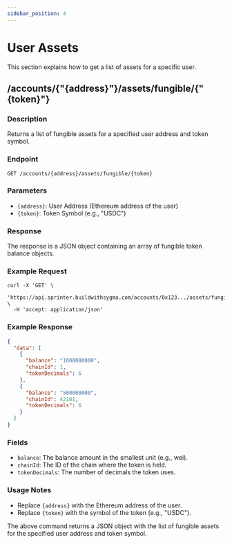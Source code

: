 ```yaml
---
sidebar_position: 4
---
```


# User Assets

This section explains how to get a list of assets for a specific user.

## /accounts/{"{address}"}/assets/fungible/{"{token}"}

### Description

Returns a list of fungible assets for a specified user address and token symbol.

### Endpoint

`GET /accounts/{address}/assets/fungible/{token}`

### Parameters

- `{address}`: User Address (Ethereum address of the user)
- `{token}`: Token Symbol (e.g., "USDC")

### Response

The response is a JSON object containing an array of fungible token balance objects.

### Example Request

```shell
curl -X 'GET' \
  'https://api.sprinter.buildwithsygma.com/accounts/0x123.../assets/fungible/usdc' \
  -H 'accept: application/json'
```

### Example Response

```json
{
  "data": [
    {
      "balance": "1000000000",
      "chainId": 1,
      "tokenDecimals": 6
    },
    {
      "balance": "500000000",
      "chainId": 42161,
      "tokenDecimals": 6
    }
  ]
}
```

### Fields

- `balance`: The balance amount in the smallest unit (e.g., wei).
- `chainId`: The ID of the chain where the token is held.
- `tokenDecimals`: The number of decimals the token uses.

### Usage Notes

- Replace `{address}` with the Ethereum address of the user.
- Replace `{token}` with the symbol of the token (e.g., "USDC").

The above command returns a JSON object with the list of fungible assets for the specified user address and token symbol.
